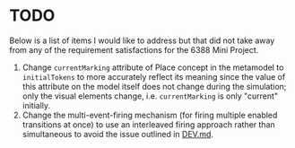 # TODO

Below is a list of items I would like to address but that did not take away from any of the requirement satisfactions for the 6388 Mini Project.

1. Change `currentMarking` attribute of Place concept in the metamodel to `initialTokens` to more accurately reflect its meaning since the value of this attribute on the model itself does not change during the simulation; only the visual elements change, i.e. `currentMarking` is only "current" initially.
2. Change the multi-event-firing mechanism (for firing multiple enabled transitions at once) to use an interleaved firing approach rather than simultaneous to avoid the issue outlined in [DEV.md](DEV.md).
